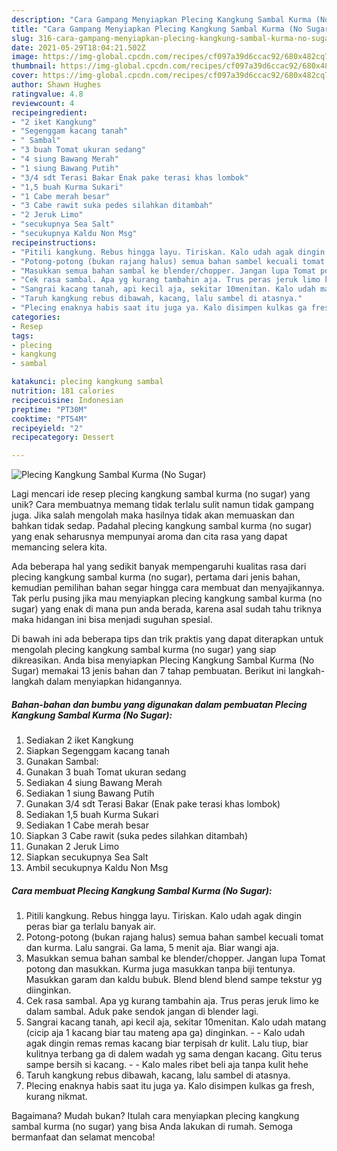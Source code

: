 ```yaml
---
description: "Cara Gampang Menyiapkan Plecing Kangkung Sambal Kurma (No Sugar) yang Menggugah Selera"
title: "Cara Gampang Menyiapkan Plecing Kangkung Sambal Kurma (No Sugar) yang Menggugah Selera"
slug: 316-cara-gampang-menyiapkan-plecing-kangkung-sambal-kurma-no-sugar-yang-menggugah-selera
date: 2021-05-29T18:04:21.502Z
image: https://img-global.cpcdn.com/recipes/cf097a39d6ccac92/680x482cq70/plecing-kangkung-sambal-kurma-no-sugar-foto-resep-utama.jpg
thumbnail: https://img-global.cpcdn.com/recipes/cf097a39d6ccac92/680x482cq70/plecing-kangkung-sambal-kurma-no-sugar-foto-resep-utama.jpg
cover: https://img-global.cpcdn.com/recipes/cf097a39d6ccac92/680x482cq70/plecing-kangkung-sambal-kurma-no-sugar-foto-resep-utama.jpg
author: Shawn Hughes
ratingvalue: 4.8
reviewcount: 4
recipeingredient:
- "2 iket Kangkung"
- "Segenggam kacang tanah"
- " Sambal"
- "3 buah Tomat ukuran sedang"
- "4 siung Bawang Merah"
- "1 siung Bawang Putih"
- "3/4 sdt Terasi Bakar Enak pake terasi khas lombok"
- "1,5 buah Kurma Sukari"
- "1 Cabe merah besar"
- "3 Cabe rawit suka pedes silahkan ditambah"
- "2 Jeruk Limo"
- "secukupnya Sea Salt"
- "secukupnya Kaldu Non Msg"
recipeinstructions:
- "Pitili kangkung. Rebus hingga layu. Tiriskan. Kalo udah agak dingin peras biar ga terlalu banyak air."
- "Potong-potong (bukan rajang halus) semua bahan sambel kecuali tomat dan kurma. Lalu sangrai. Ga lama, 5 menit aja. Biar wangi aja."
- "Masukkan semua bahan sambal ke blender/chopper. Jangan lupa Tomat potong dan masukkan. Kurma juga masukkan tanpa biji tentunya. Masukkan garam dan kaldu bubuk. Blend blend blend sampe tekstur yg diinginkan."
- "Cek rasa sambal. Apa yg kurang tambahin aja. Trus peras jeruk limo ke dalam sambal. Aduk pake sendok jangan di blender lagi."
- "Sangrai kacang tanah, api kecil aja, sekitar 10menitan. Kalo udah matang (cicip aja 1 kacang biar tau mateng apa ga) dinginkan.   Kalo udah agak dingin remas remas kacang biar terpisah dr kulit. Lalu tiup, biar kulitnya terbang ga di dalem wadah yg sama dengan kacang. Gitu terus sampe bersih si kacang.   Kalo males ribet beli aja tanpa kulit hehe"
- "Taruh kangkung rebus dibawah, kacang, lalu sambel di atasnya."
- "Plecing enaknya habis saat itu juga ya. Kalo disimpen kulkas ga fresh, kurang nikmat."
categories:
- Resep
tags:
- plecing
- kangkung
- sambal

katakunci: plecing kangkung sambal 
nutrition: 181 calories
recipecuisine: Indonesian
preptime: "PT30M"
cooktime: "PT54M"
recipeyield: "2"
recipecategory: Dessert

---
```



![Plecing Kangkung Sambal Kurma (No Sugar)](https://img-global.cpcdn.com/recipes/cf097a39d6ccac92/680x482cq70/plecing-kangkung-sambal-kurma-no-sugar-foto-resep-utama.jpg)

Lagi mencari ide resep plecing kangkung sambal kurma (no sugar) yang unik? Cara membuatnya memang tidak terlalu sulit namun tidak gampang juga. Jika salah mengolah maka hasilnya tidak akan memuaskan dan bahkan tidak sedap. Padahal plecing kangkung sambal kurma (no sugar) yang enak seharusnya mempunyai aroma dan cita rasa yang dapat memancing selera kita.



Ada beberapa hal yang sedikit banyak mempengaruhi kualitas rasa dari plecing kangkung sambal kurma (no sugar), pertama dari jenis bahan, kemudian pemilihan bahan segar hingga cara membuat dan menyajikannya. Tak perlu pusing jika mau menyiapkan plecing kangkung sambal kurma (no sugar) yang enak di mana pun anda berada, karena asal sudah tahu triknya maka hidangan ini bisa menjadi suguhan spesial.


Di bawah ini ada beberapa tips dan trik praktis yang dapat diterapkan untuk mengolah plecing kangkung sambal kurma (no sugar) yang siap dikreasikan. Anda bisa menyiapkan Plecing Kangkung Sambal Kurma (No Sugar) memakai 13 jenis bahan dan 7 tahap pembuatan. Berikut ini langkah-langkah dalam menyiapkan hidangannya.

<!--inarticleads1-->

##### Bahan-bahan dan bumbu yang digunakan dalam pembuatan Plecing Kangkung Sambal Kurma (No Sugar):

1. Sediakan 2 iket Kangkung
1. Siapkan Segenggam kacang tanah
1. Gunakan  Sambal:
1. Gunakan 3 buah Tomat ukuran sedang
1. Sediakan 4 siung Bawang Merah
1. Sediakan 1 siung Bawang Putih
1. Gunakan 3/4 sdt Terasi Bakar (Enak pake terasi khas lombok)
1. Sediakan 1,5 buah Kurma Sukari
1. Sediakan 1 Cabe merah besar
1. Siapkan 3 Cabe rawit (suka pedes silahkan ditambah)
1. Gunakan 2 Jeruk Limo
1. Siapkan secukupnya Sea Salt
1. Ambil secukupnya Kaldu Non Msg




<!--inarticleads2-->

##### Cara membuat Plecing Kangkung Sambal Kurma (No Sugar):

1. Pitili kangkung. Rebus hingga layu. Tiriskan. Kalo udah agak dingin peras biar ga terlalu banyak air.
1. Potong-potong (bukan rajang halus) semua bahan sambel kecuali tomat dan kurma. Lalu sangrai. Ga lama, 5 menit aja. Biar wangi aja.
1. Masukkan semua bahan sambal ke blender/chopper. Jangan lupa Tomat potong dan masukkan. Kurma juga masukkan tanpa biji tentunya. Masukkan garam dan kaldu bubuk. Blend blend blend sampe tekstur yg diinginkan.
1. Cek rasa sambal. Apa yg kurang tambahin aja. Trus peras jeruk limo ke dalam sambal. Aduk pake sendok jangan di blender lagi.
1. Sangrai kacang tanah, api kecil aja, sekitar 10menitan. Kalo udah matang (cicip aja 1 kacang biar tau mateng apa ga) dinginkan.  -  - Kalo udah agak dingin remas remas kacang biar terpisah dr kulit. Lalu tiup, biar kulitnya terbang ga di dalem wadah yg sama dengan kacang. Gitu terus sampe bersih si kacang.  -  - Kalo males ribet beli aja tanpa kulit hehe
1. Taruh kangkung rebus dibawah, kacang, lalu sambel di atasnya.
1. Plecing enaknya habis saat itu juga ya. Kalo disimpen kulkas ga fresh, kurang nikmat.




Bagaimana? Mudah bukan? Itulah cara menyiapkan plecing kangkung sambal kurma (no sugar) yang bisa Anda lakukan di rumah. Semoga bermanfaat dan selamat mencoba!
